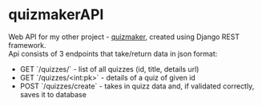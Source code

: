 # quizmakerAPI
Web API for my other project - [quizmaker](https://www.github.com/mostalecki/quizmaker), created using Django REST framework.
<br>
Api consists of 3 endpoints that take/return data in json format:
<ul>
    <li>GET `/quizzes/` - list of all quizzes (id, title, details url)</li>
    <li>GET `/quizzes/&lt;int:pk&gt;` - details of a quiz of given id</li>
    <li>POST `/quizzes/create` - takes in quizz data and, if validated correctly, saves it to database</li>
</ul>
